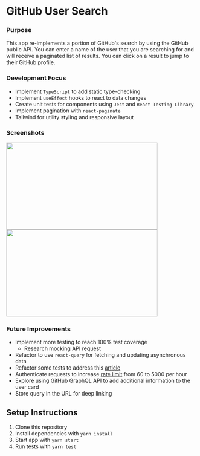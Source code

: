# GitHub User Search

### Purpose

This app re-implements a portion of GitHub's search by using the GitHub public API. You can enter a name of the user that you are searching for and will receive a paginated list of results. You can click on a result to jump to their GitHub profile.

### Development Focus

- Implement `TypeScript` to add static type-checking
- Implement `useEffect` hooks to react to data changes
- Create unit tests for components using `Jest` and `React Testing Library`
- Implement pagination with `react-paginate`
- Tailwind for utility styling and responsive layout

### Screenshots

<div>
<img width="400" height= "230"  src="https://user-images.githubusercontent.com/54158919/85046622-ad414700-b15e-11ea-8abf-d0bc815ceb5a.png">

<img width="400" height= "230" src="https://user-images.githubusercontent.com/54158919/85046750-d6fa6e00-b15e-11ea-8c0c-eb22d9fef93d.png">

</div>

### Future Improvements

- Implement more testing to reach 100% test coverage
  - Research mocking API request
- Refactor to use `react-query` for fetching and updating asynchronous data
- Refactor some tests to address this [article](https://kentcdodds.com/blog/common-mistakes-with-react-testing-library)
- Authenticate requests to increase [rate limit](https://developer.github.com/v3/#rate-limiting) from 60 to 5000 per hour
- Explore using GitHub GraphQL API to add additional information to the user card
- Store query in the URL for deep linking

## Setup Instructions

1. Clone this repository
2. Install dependencies with `yarn install`
3. Start app with `yarn start`
4. Run tests with `yarn test`
